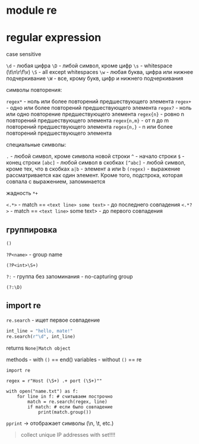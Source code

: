 # module re
# regular expression

case sensitive

`\d` - любая цифра
`\D` - либой символ, кроме цифр
`\s` - whitespace (\t\n\r\f\v)
`\S` - all except whitespaces
`\w` - любая буква, цифра или нижнее подчеркивание
`\W` - все, крому букв, цифр и нижнего подчеркивания

символы повторения:

`regex*` - ноль или более повторений предшествующего элемента
`regex+` - одно или более повторений предшествующего элемента
`regex?` - ноль или одно повторение предшествующего элемента
`regex{n}` - ровно n повторений предшествующего элемента
`regex{n,m}` - от n до m повторений предшествующего элемента
`regex{n,}` - n или более повторений предшествующего элемента

специальные символы:

`.` - любой символ, кроме символа новой строки
`^` - начало строки
`$` - конец строки 
`[abc]` - любой символ в скобках
`[^abc]` - любой символ, кроме тех, что в скобках
`a|b` - элемент a или b
`(regex)` - выражение рассматривается как один элемент. Кроме того, подстрока, которая совпала с выражением, запоминается

жадность `*+`

`<.*>` - match == `<text line> some text>` - до последнего совпадения
`<.*?>` - match == `<text line>` some text> - до первого совпадения

## группировка

`()`

`?P<name>` - group name

`(?P<int>\S+)`

`?:` - группа без запоминания - no-capturing group

`(?:\D)`

## import re

`re.search` - ищет первое совпадение

```python
int_line = "hello, mate!"
re.search(r"\d", int_line)
```

returns `None|Match object`

methods - with `()` == end()
variables - without `()` == re

```pyhton
import re

regex = r"Host (\S+) .+ port (\S+)""

with open("name.txt") as f:
    for line in f: # считываем построчно
        match = re.search(regex, line)
        if match: # если было совпадение
            print(match.group())

```

`pprint` -> отображает символы (\n, \t, etc.)


> collect unique IP addresses with set!!!!

